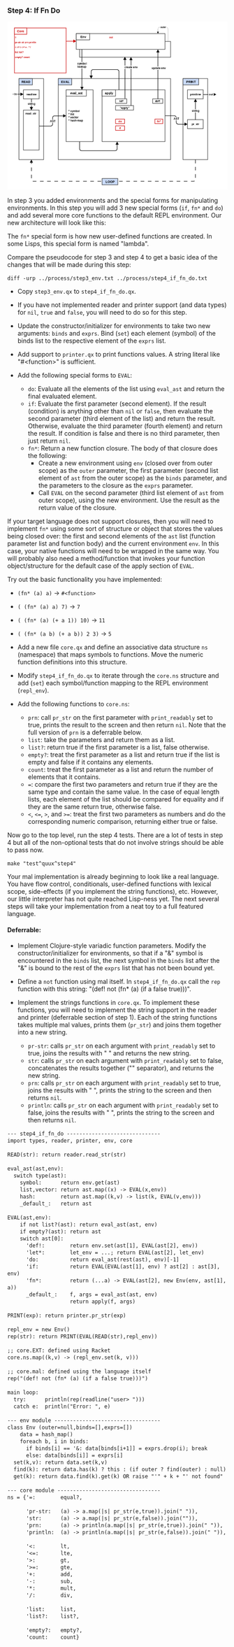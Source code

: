 ### Step 4: If Fn Do

![step4_if_fn_do architecture](step4_if_fn_do.png)

In step 3 you added environments and the special forms for
manipulating environments. In this step you will add 3 new special
forms (`if`, `fn*` and `do`) and add several more core functions to
the default REPL environment. Our new architecture will look like
this:

The `fn*` special form is how new user-defined functions are created.
In some Lisps, this special form is named "lambda".

Compare the pseudocode for step 3 and step 4 to get a basic idea of
the changes that will be made during this step:
```
diff -urp ../process/step3_env.txt ../process/step4_if_fn_do.txt
```

* Copy `step3_env.qx` to `step4_if_fn_do.qx`.

* If you have not implemented reader and printer support (and data
  types) for `nil`, `true` and `false`, you will need to do so for
  this step.

* Update the constructor/initializer for environments to take two new
  arguments: `binds` and `exprs`. Bind (`set`) each element (symbol)
  of the binds list to the respective element of the `exprs` list.

* Add support to `printer.qx` to print functions values. A string
  literal like "#\<function>" is sufficient.

* Add the following special forms to `EVAL`:

  * `do`: Evaluate all the elements of the list using `eval_ast`
    and return the final evaluated element.
  * `if`: Evaluate the first parameter (second element). If the result
    (condition) is anything other than `nil` or `false`, then evaluate
    the second parameter (third element of the list) and return the
    result.  Otherwise, evaluate the third parameter (fourth element)
    and return the result. If condition is false and there is no third
    parameter, then just return `nil`.
  * `fn*`: Return a new function closure. The body of that closure
    does the following:
    * Create a new environment using `env` (closed over from outer
      scope) as the `outer` parameter, the first parameter (second
      list element of `ast` from the outer scope) as the `binds`
      parameter, and the parameters to the closure as the `exprs`
      parameter.
    * Call `EVAL` on the second parameter (third list element of `ast`
      from outer scope), using the new environment. Use the result as
      the return value of the closure.

If your target language does not support closures, then you will need
to implement `fn*` using some sort of structure or object that stores
the values being closed over: the first and second elements of the
`ast` list (function parameter list and function body) and the current
environment `env`. In this case, your native functions will need to be
wrapped in the same way. You will probably also need a method/function
that invokes your function object/structure for the default case of
the apply section of `EVAL`.

Try out the basic functionality you have implemented:

  * `(fn* (a) a)` -> `#<function>`
  * `( (fn* (a) a) 7)` -> `7`
  * `( (fn* (a) (+ a 1)) 10)` -> `11`
  * `( (fn* (a b) (+ a b)) 2 3)` -> `5`

* Add a new file `core.qx` and define an associative data structure
  `ns` (namespace) that maps symbols to functions. Move the numeric
  function definitions into this structure.

* Modify `step4_if_fn_do.qx` to iterate through the `core.ns`
  structure and add (`set`) each symbol/function mapping to the
  REPL environment (`repl_env`).

* Add the following functions to `core.ns`:
  * `prn`: call `pr_str` on the first parameter with `print_readably`
    set to true, prints the result to the screen and then return
    `nil`. Note that the full version of `prn` is a deferrable below.
  * `list`: take the parameters and return them as a list.
  * `list?`: return true if the first parameter is a list, false
    otherwise.
  * `empty?`: treat the first parameter as a list and return true if
    the list is empty and false if it contains any elements.
  * `count`: treat the first parameter as a list and return the number
    of elements that it contains.
  * `=`: compare the first two parameters and return true if they are
    the same type and contain the same value. In the case of equal
    length lists, each element of the list should be compared for
    equality and if they are the same return true, otherwise false.
  * `<`, `<=`, `>`, and `>=`: treat the first two parameters as
    numbers and do the corresponding numeric comparison, returning
    either true or false.

Now go to the top level, run the step 4 tests. There are a lot of
tests in step 4 but all of the non-optional tests that do not involve
strings should be able to pass now.

```
make "test^quux^step4"
```

Your mal implementation is already beginning to look like a real
language. You have flow control, conditionals, user-defined functions
with lexical scope, side-effects (if you implement the string
functions), etc. However, our little interpreter has not quite reached
Lisp-ness yet. The next several steps will take your implementation
from a neat toy to a full featured language.

#### Deferrable:

* Implement Clojure-style variadic function parameters. Modify the
  constructor/initializer for environments, so that if a "&" symbol is
  encountered in the `binds` list, the next symbol in the `binds` list
  after the "&" is bound to the rest of the `exprs` list that has not
  been bound yet.

* Define a `not` function using mal itself. In `step4_if_fn_do.qx`
  call the `rep` function with this string:
  "(def! not (fn* (a) (if a false true)))".

* Implement the strings functions in `core.qx`. To implement these
  functions, you will need to implement the string support in the
  reader and printer (deferrable section of step 1). Each of the string
  functions takes multiple mal values, prints them (`pr_str`) and
  joins them together into a new string.
  * `pr-str`: calls `pr_str` on each argument with `print_readably`
    set to true, joins the results with " " and returns the new
    string.
  * `str`: calls `pr_str` on each argument with `print_readably` set
    to false, concatenates the results together ("" separator), and
    returns the new string.
  * `prn`:  calls `pr_str` on each argument with `print_readably` set
    to true, joins the results with " ", prints the string to the
    screen and then returns `nil`.
  * `println`:  calls `pr_str` on each argument with `print_readably` set
    to false, joins the results with " ", prints the string to the
    screen and then returns `nil`.

```
--- step4_if_fn_do ------------------------------
import types, reader, printer, env, core

READ(str): return reader.read_str(str)

eval_ast(ast,env):
  switch type(ast):
    symbol:      return env.get(ast)
    list,vector: return ast.map((x) -> EVAL(x,env))
    hash:        return ast.map((k,v) -> list(k, EVAL(v,env)))
    _default_:   return ast

EVAL(ast,env):
    if not list?(ast): return eval_ast(ast, env)
    if empty?(ast): return ast
    switch ast[0]:
      'def!:        return env.set(ast[1], EVAL(ast[2], env))
      'let*:        let_env = ...; return EVAL(ast[2], let_env)
      'do:          return eval_ast(rest(ast), env)[-1]
      'if:          return EVAL(EVAL(ast[1], env) ? ast[2] : ast[3], env)
      'fn*:         return (...a) -> EVAL(ast[2], new Env(env, ast[1], a))
      _default_:    f, args = eval_ast(ast, env)
                    return apply(f, args)

PRINT(exp): return printer.pr_str(exp)

repl_env = new Env()
rep(str): return PRINT(EVAL(READ(str),repl_env))

;; core.EXT: defined using Racket
core.ns.map((k,v) -> (repl_env.set(k, v)))

;; core.mal: defined using the language itself
rep("(def! not (fn* (a) (if a false true)))")

main loop:
  try:      println(rep(readline("user> ")))
  catch e:  println("Error: ", e)

--- env module ----------------------------------
class Env (outer=null,binds=[],exprs=[])
    data = hash_map()
    foreach b, i in binds:
      if binds[i] == '&: data[binds[i+1]] = exprs.drop(i); break
      else: data[binds[i]] = exprs[i]
  set(k,v): return data.set(k,v)
  find(k): return data.has(k) ? this : (if outer ? find(outer) : null)
  get(k): return data.find(k).get(k) OR raise "'" + k + "' not found"

--- core module ---------------------------------
ns = {'=:        equal?,

      'pr-str:   (a) -> a.map(|s| pr_str(e,true)).join(" ")),
      'str:      (a) -> a.map(|s| pr_str(e,false)).join("")),
      'prn:      (a) -> println(a.map(|s| pr_str(e,true)).join(" ")),
      'println:  (a) -> println(a.map(|s| pr_str(e,false)).join(" ")),

      '<:        lt,
      '<=:       lte,
      '>:        gt,
      '>=:       gte,
      '+:        add,
      '-:        sub,
      '*:        mult,
      '/:        div,

      'list:     list,
      'list?:    list?,

      'empty?:   empty?,
      'count:    count}
```
